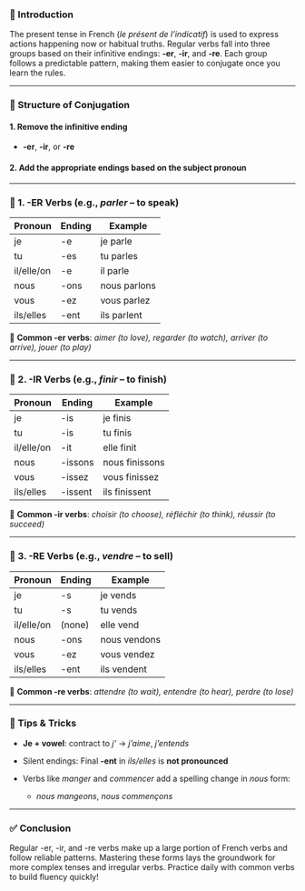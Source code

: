 

### 🎯 Introduction

The present tense in French (_le présent de l’indicatif_) is used to express actions happening now or habitual truths. Regular verbs fall into three groups based on their infinitive endings: **-er**, **-ir**, and **-re**. Each group follows a predictable pattern, making them easier to conjugate once you learn the rules.

---

### 🔧 Structure of Conjugation

#### 1. Remove the infinitive ending

- **-er**, **-ir**, or **-re**
    

#### 2. Add the appropriate endings based on the subject pronoun

---

### 🌟 1. -ER Verbs (e.g., _parler_ – to speak)

|Pronoun|Ending|Example|
|---|---|---|
|je|-e|je parle|
|tu|-es|tu parles|
|il/elle/on|-e|il parle|
|nous|-ons|nous parlons|
|vous|-ez|vous parlez|
|ils/elles|-ent|ils parlent|

📝 **Common -er verbs**: _aimer (to love), regarder (to watch), arriver (to arrive), jouer (to play)_

---

### 🌟 2. -IR Verbs (e.g., _finir_ – to finish)

|Pronoun|Ending|Example|
|---|---|---|
|je|-is|je finis|
|tu|-is|tu finis|
|il/elle/on|-it|elle finit|
|nous|-issons|nous finissons|
|vous|-issez|vous finissez|
|ils/elles|-issent|ils finissent|

📝 **Common -ir verbs**: _choisir (to choose), réfléchir (to think), réussir (to succeed)_

---

### 🌟 3. -RE Verbs (e.g., _vendre_ – to sell)

|Pronoun|Ending|Example|
|---|---|---|
|je|-s|je vends|
|tu|-s|tu vends|
|il/elle/on|(none)|elle vend|
|nous|-ons|nous vendons|
|vous|-ez|vous vendez|
|ils/elles|-ent|ils vendent|

📝 **Common -re verbs**: _attendre (to wait), entendre (to hear), perdre (to lose)_

---

### 🧠 Tips & Tricks

- **Je + vowel**: contract to _j’_ → _j’aime_, _j’entends_
    
- Silent endings: Final **-ent** in _ils/elles_ is **not pronounced**
    
- Verbs like _manger_ and _commencer_ add a spelling change in _nous_ form:
    
    - _nous mangeons_, _nous commençons_
        

---

### ✅ Conclusion

Regular -er, -ir, and -re verbs make up a large portion of French verbs and follow reliable patterns. Mastering these forms lays the groundwork for more complex tenses and irregular verbs. Practice daily with common verbs to build fluency quickly!